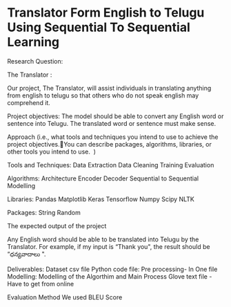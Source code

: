 # Translator  Form English to Telugu Using Sequential   To Sequential Learning 


Research Question: 

The Translator :

Our project, The Translator, will assist individuals in translating anything from english to telugu so that others who do not speak english may comprehend it.


Project objectives:
The model should be able to convert any English word or sentence into Telugu.
The translated word or sentence must make sense.



Approach (i.e., what tools and techniques you intend to use to achieve the project objectives.You can describe packages, algorithms, libraries, or other tools you intend to use.  ) 

Tools and Techniques:
Data Extraction
Data Cleaning
Training
Evaluation



Algorithms:
Architecture
Encoder
Decoder
Sequential to Sequential Modelling



Libraries:
Pandas
Matplotlib
Keras
Tensorflow
Numpy
Scipy
NLTK


Packages:
String
Random


The expected output of the project

Any English word should be able to be translated into Telugu by the Translator.
For example, if my input is “Thank you", the result should be “ధన్యవాదాలు ".

Deliverables:
Dataset csv file
Python code file:
Pre processing- In One file 
Modelling: Modelling of the Algorthim and Main Process
Glove text file - Have to get from online

Evaluation Method We used BLEU Score


